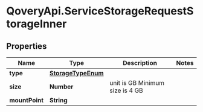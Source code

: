 # QoveryApi.ServiceStorageRequestStorageInner

## Properties

Name | Type | Description | Notes
------------ | ------------- | ------------- | -------------
**type** | [**StorageTypeEnum**](StorageTypeEnum.md) |  | 
**size** | **Number** | unit is GB Minimum size is 4 GB  | 
**mountPoint** | **String** |  | 


